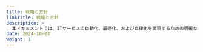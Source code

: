 ```yaml
---
title: 戦略と方針
linkTitle: 戦略と方針
description: >
  本ドキュメントでは、ITサービスの自動化、最適化、および自律化を実現するための明確な戦略と方針を説明しています。
date: 2024-10-03
weight: 1
---
```

